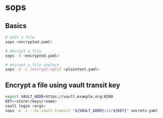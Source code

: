# sops

## Basics

```bash
# edit a file
sops <encrypted.yaml>

# decrypt a file
sops -d <encrypted.yaml>

# encrypt a file inplace
sops -e -i [encrypt-opts] <plaintext.yaml>
```


## Encrypt a file using vault transit key

```bash
export VAULT_ADDR=https://vault.example.org:8200
KEY=<store>/keys/<name>
vault login <args>
sops -e -i --hc-vault-transit "${VAULT_ADDR}/v1/${KEY}" secrets.yaml
```
